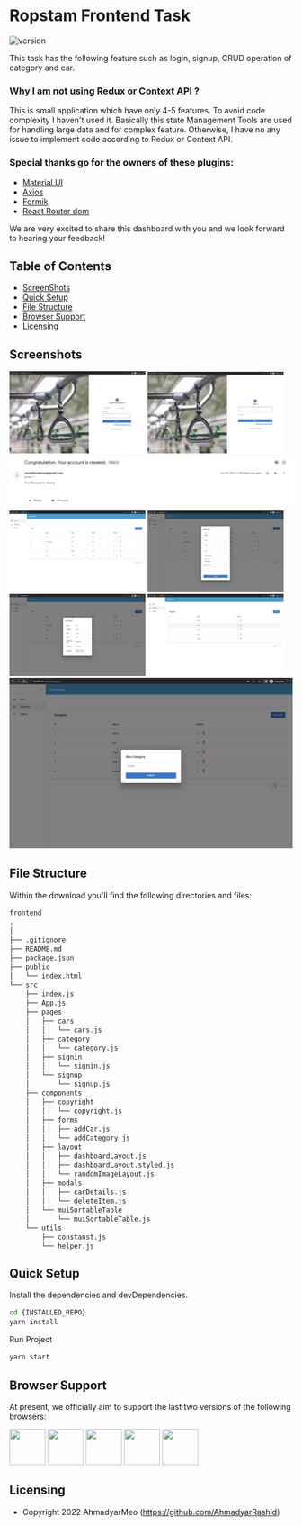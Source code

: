 # Ropstam Frontend Task

![version](https://img.shields.io/badge/version-1.0.0-blue.svg)

This task has the following feature such as login, signup, CRUD operation of category and car.

### Why I am not using Redux or Context API ?

This is small application which have only 4-5 features. To avoid code complexity I haven't used it. 
Basically this state Management Tools are used for handling large data and for complex feature. Otherwise, 
I have no any issue to implement code according to Redux or Context API. 

### Special thanks go for the owners of these plugins:
- [Material UI](https://mui.com/)
- [Axios](https://axios-http.com/docs/intro)
- [Formik](https://formik.org/)
- [React Router dom](https://reactrouter.com/)


We are very excited to share this dashboard with you and we look forward to hearing your feedback!

## Table of Contents

* [ScreenShots](#screenshots)
* [Quick Setup](#quick-setup)
* [File Structure](#file-structure)
* [Browser Support](#browser-support)
* [Licensing](#licensing)


## Screenshots
<img src="./src/screenshots/sign-up.png" width="48%" />
<img src="./src/screenshots/sign-in.png" width="48%" />
<img src="./src/screenshots/email-pass.png"/>
<img src="./src/screenshots/cars.png" width="48%" />
<img src="./src/screenshots/add-car.png" width="48%" />
<img src="./src/screenshots/car-details.png" width="48%"/>
<img src="./src/screenshots/categories.png" width="48%" />
<img src="./src/screenshots/add-category.png" />

## File Structure

Within the download you'll find the following directories and files:

```
frontend
.
│
├── .gitignore
├── README.md
├── package.json
├── public
│   └── index.html
└── src
    ├── index.js
    ├── App.js
    ├── pages
    │   ├── cars
    │   │   └── cars.js
    │   ├── category
    │   │   └── category.js
    │   ├── signin
    │   │   └── signin.js
    │   └── signup
    │       └── signup.js
    ├── components
    │   ├── copyright
    │   │   └── copyright.js
    │   ├── forms
    │   │   ├── addCar.js
    │   │   └── addCategory.js
    │   ├── layout
    │   │   ├── dashboardLayout.js
    │   │   ├── dashboardLayout.styled.js
    │   │   └── randomImageLayout.js
    │   ├── modals
    │   │   ├── carDetails.js
    │   │   └── deleteItem.js
    │   └── muiSortableTable
    │       └── muiSortableTable.js
    └── utils
        ├── constanst.js
        └── helper.js
```

## Quick Setup
Install the dependencies and devDependencies.

```sh
cd {INSTALLED_REPO}
yarn install
```

Run Project

```sh
yarn start
```

## Browser Support

At present, we officially aim to support the last two versions of the following browsers:

<img src="https://s3.amazonaws.com/creativetim_bucket/github/browser/chrome.png" width="64" height="64"> <img src="https://s3.amazonaws.com/creativetim_bucket/github/browser/firefox.png" width="64" height="64"> <img src="https://s3.amazonaws.com/creativetim_bucket/github/browser/edge.png" width="64" height="64"> <img src="https://s3.amazonaws.com/creativetim_bucket/github/browser/safari.png" width="64" height="64"> <img src="https://s3.amazonaws.com/creativetim_bucket/github/browser/opera.png" width="64" height="64">

## Licensing

- Copyright 2022 AhmadyarMeo (https://github.com/AhmadyarRashid)
